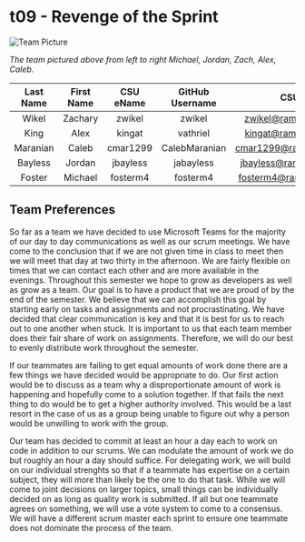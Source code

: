 # t09 - Revenge of the Sprint

![Team Picture](https://github.com/csucs314f20/t09/blob/master/team/images/team_picture.jpg?raw=true)

*The team pictured above from left to right Michael, Jordan, Zach, Alex, Caleb.*

Last Name|First Name|CSU eName|GitHub Username|CSU Email
:---:|:---:|:---:|:---:|:---:
Wikel|Zachary|zwikel|zwikel|zwikel@rams.colostate.edu
King|Alex|kingat|vathriel|kingat@rams.colostate.edu
Maranian|Caleb|cmar1299|CalebMaranian|cmar1299@rams.colostate.edu
Bayless|Jordan|jbayless|jabayless|jbayless@rams.colostate.edu
Foster|Michael|fosterm4|fosterm4|fosterm4@rams.colostate.edu

## Team Preferences
So far as a team we have decided to use Microsoft Teams for the majority of our day to day communications as well as 
our scrum meetings. We have come to the conclusion that if we are not given time in class to meet then we will meet
that day at two thirty in the afternoon. We are fairly flexible on times that we can contact each other and are more
available in the evenings. Throughout this semester we hope to grow as developers as well as grow as a team.
Our goal is to have a product that we are proud of by the end of the semester. We believe that we can
accomplish this goal by starting early on tasks and assignments and not procrastinating. We have decided
that clear communication is key and that it is best for us to reach out to one another when stuck. It is
important to us that each team member does their fair share of work on assignments. Therefore, we will do our
best to evenly distribute work throughout the semester.

If our teammates are failing to get equal amounts of work done there are a few things we have decided would be
appropriate to do. Our first action would be to discuss as a team why a disproportionate amount of work is happening
and hopefully come to a solution together. If that fails the next thing to do would be to get a higher authority 
involved. This would be a last resort in the case of us as a group being unable to figure out why a person would
be unwilling to work with the group.  

Our team has decided to commit at least an hour a day each to work on code in addition to our scrums. We can modulate
the amount of work we do but roughly an hour a day should suffice. For delegating work, we will build on our individual 
strenghts so that if a teammate has expertise on a certain subject, they will more than likely be the one to do that task.
While we will come to joint decisions on larger topics, small things can be individually decided on as long as quality work
is submitted. If all but one teammate agrees on something, we will use a vote system to come to a consensus. We will have 
a different scrum master each sprint to ensure one teammate does not dominate the process of the team. 
